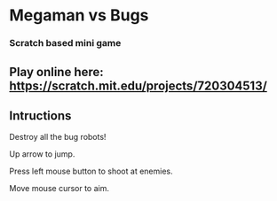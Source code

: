 # Megaman vs Bugs

### Scratch based mini game

## Play online here: https://scratch.mit.edu/projects/720304513/

## Intructions

Destroy all the bug robots!

Up arrow to jump.

Press left mouse button to shoot at enemies.

Move mouse cursor to aim.
